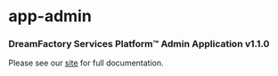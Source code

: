 # app-admin

### DreamFactory Services Platform&trade; Admin Application v1.1.0

Please see our [site](http://dreamfactorysoftware.github.io) for full documentation.

